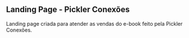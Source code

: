 ## Landing Page - Pickler Conexões

Landing page criada para atender as vendas do e-book feito pela Pickler Conexões.
